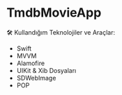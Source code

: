 # TmdbMovieApp


🛠️ Kullandığım Teknolojiler ve Araçlar:
- Swift
- MVVM
- Alamofire
- UIKit & Xib Dosyaları
- SDWebImage
- POP
